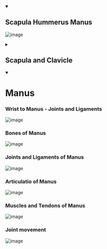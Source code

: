 

<details id= 1 open> <summary><h2>Scapula Hummerus Manus </h2></summary>
  
  
  ![image](https://github.com/pe1l1nl1/23007/assets/19546253/5caedd29-4cff-496c-8c29-af0e775907a8)

</details> 

<details id= 1 0pen> <summary> <h2>Scapula and Clavicle</h2></summary>


- 2 Syndesmosis  and 2 Diathrosis (2 ligaments)

- ligamentum transverses 



### Articulation - Articularis Sternoclavicularis 

![image](https://github.com/pe1l1nl1/23007/assets/19546253/21ca7a88-c3ba-4a3a-989c-8f48dd95760e)

### Ligamentum 

![image](https://github.com/pe1l1nl1/23007/assets/19546253/1a91b633-55cd-40be-90a4-6ddd9fb11146)


- Sternoclavicular anterior/ posterior 
- Interclavicular 
- Costaclavicular

### Ligaments of the Shoulder joint

![image](https://github.com/pe1l1nl1/23007/assets/19546253/16595300-5e9f-401b-8c90-51c5e164adac)

### Scapula and Clavicle 

![image](https://github.com/pe1l1nl1/23007/assets/19546253/ff93fc5a-2fff-4130-a069-c75c47a9bb95)

### Lateral view of the scapula and clavicle with their ligaments

![image](https://github.com/pe1l1nl1/23007/assets/19546253/ef356a95-1935-475b-8666-8d186401be61)

### Glenohumeral joint 

![image](https://github.com/pe1l1nl1/23007/assets/19546253/fdd531cf-be2a-4da6-946a-9b7a8200b1aa)

### Ligaments 

![image](https://github.com/pe1l1nl1/23007/assets/19546253/40533daf-e04c-414c-9ac7-25f650e92f7d)


### Joints Humerus Elbow
![image](https://github.com/pe1l1nl1/23007/assets/19546253/ab017266-3ade-4268-b7dd-780e0afe63e3)


![image](https://github.com/pe1l1nl1/23007/assets/19546253/7070dccd-2da1-4d46-9bba-95680630e63d)

### Ligaments 
![image](https://github.com/pe1l1nl1/23007/assets/19546253/97accaec-c3c5-47ff-9da7-69d62fb1c253)

![image](https://github.com/pe1l1nl1/23007/assets/19546253/3dc4e94b-23fa-4a52-a5d2-75b6fa962505)


### Radius  and Radii 
![image](https://github.com/pe1l1nl1/23007/assets/19546253/9ad51abb-d756-486e-b746-34784b977b89)

![image](https://github.com/pe1l1nl1/23007/assets/19546253/810a4c4d-ca09-4aa9-b2f1-8f9bb116e431)


### Wrist 

![image](https://github.com/pe1l1nl1/23007/assets/19546253/15da24f1-4c70-4df4-b626-e015f2197638)

</details>

<details id=2 open> <summary><h1>Manus</h1></summary></details>



### Wrist to Manus - Joints and Ligaments

![image](https://github.com/pe1l1nl1/23007/assets/19546253/0a90eb25-455d-4df7-ab75-9c01b0395e67)

### Bones of Manus 
![image](https://github.com/pe1l1nl1/23007/assets/19546253/bb42ddbb-b1ce-4212-a3e8-f58db90e5260)

### Joints and Ligaments of Manus


![image](https://github.com/pe1l1nl1/23007/assets/19546253/7e5eae40-3ba2-4727-a770-900393bea293)


### Articulatio of Manus 

![image](https://github.com/pe1l1nl1/23007/assets/19546253/3745ef01-ce75-427d-9675-bafe7ebb9d25)

### Muscles and Tendons of Manus 

![image](https://github.com/pe1l1nl1/23007/assets/19546253/39bac5b6-3450-4771-942d-da8d3d5f2115)

### Joint movement 

![image](https://github.com/pe1l1nl1/23007/assets/19546253/2d3b7625-35d3-40b6-b366-eb5758c17ed1)


</details>

